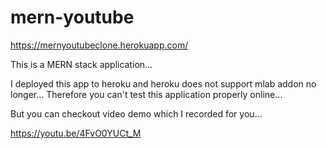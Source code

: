 # mern-youtube
https://mernyoutubeclone.herokuapp.com/

This is a MERN stack application...

I deployed this app to heroku and heroku does not support mlab addon no longer...
Therefore you can't test this application properly online...

But you can checkout video demo which I recorded for you...

https://youtu.be/4FvO0YUCt_M
